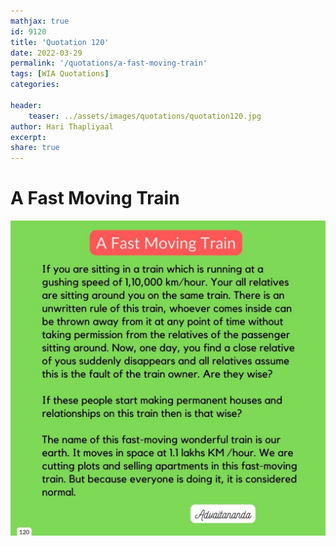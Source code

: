 ```yaml
---
mathjax: true
id: 9120
title: 'Quotation 120'
date: 2022-03-29
permalink: '/quotations/a-fast-moving-train'
tags: [WIA Quotations] 
categories: 

header:
    teaser: ../assets/images/quotations/quotation120.jpg
author: Hari Thapliyaal 
excerpt:
share: true 
---
```


# A Fast Moving Train

![A Fast Moving Train](../assets/images/quotations/quotation120.jpg)
